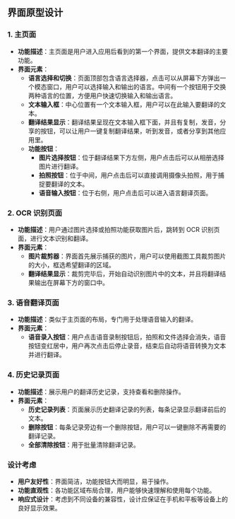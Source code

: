 ## 界面原型设计

### 1. 主页面

- **功能描述**：主页面是用户进入应用后看到的第一个界面，提供文本翻译的主要功能。
- **界面元素**：
  - **语言选择和切换**：页面顶部包含语言选择器，点击可以从屏幕下方弹出一个模态窗口，用户可以选择输入和输出的语言。中间有一个按钮用于交换两种语言的位置，方便用户快速切换输入和输出语言。
  - **文本输入框**：中心位置有一个文本输入框，用户可以在此输入要翻译的文本。
  - **翻译结果显示**：翻译结果呈现在文本输入框下面，并且有复制，发音，分享的按钮，可以让用户一键复制翻译结果，听到发音，或者分享到其他应用里。
  - **功能按钮**：
    - **图片选择按钮**：位于翻译结果下方左侧，用户点击后可以从相册选择图片进行翻译。
    - **拍照按钮**：位于中间，用户点击后可以直接调用摄像头拍照，用于捕捉要翻译的文本。
    - **语音输入按钮**：位于右侧，用户点击后可以进入语言翻译页面。

### 2. OCR 识别页面

- **功能描述**：用户通过图片选择或拍照功能获取图片后，跳转到 OCR 识别页面，进行文本识别和翻译。
- **界面元素**：
  - **图片裁剪器**：界面首先展示捕获的图片，用户可以使用截图工具裁剪图片的大小，框选希望翻译的区域。
  - **翻译结果显示**：裁剪完毕后，开始自动识别图片中的文本，并且将翻译结果输出在屏幕下方的窗口中。

### 3. 语音翻译页面

- **功能描述**：类似于主页面的布局，专门用于处理语音输入的翻译。
- **界面元素**：
  - **语音录入按钮**：用户点击语音录制按钮后，拍照和文件选择会消失，语音按钮变红居中，用户再次点击后停止录音，结束后自动将语音转换为文本并进行翻译。

### 4. 历史记录页面

- **功能描述**：展示用户的翻译历史记录，支持查看和删除操作。
- **界面元素**：
  - **历史记录列表**：页面展示历史翻译记录的列表，每条记录显示翻译前后的文本。
  - **删除按钮**：每条记录旁边有一个删除按钮，用户可以一键删除不再需要的翻译记录。
  - **全部清除按钮**：用于批量清除翻译记录。

### 设计考虑

- **用户友好性**：界面简洁，功能按钮大而明显，易于操作。
- **功能直观性**：各功能区域布局合理，用户能够快速理解和使用每个功能。
- **响应式设计**：考虑到不同设备的兼容性，设计应保证在手机和平板等设备上的良好显示效果。
